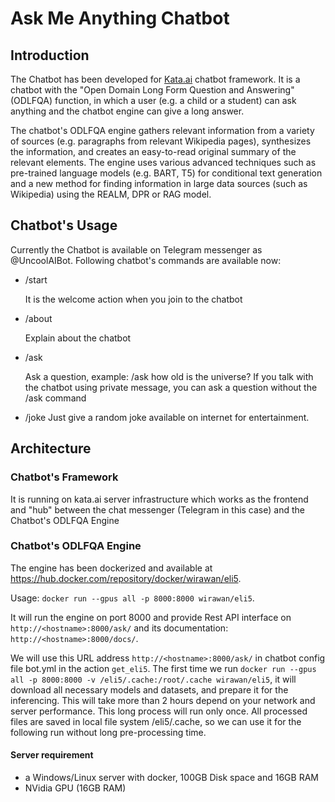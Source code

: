 # Ask Me Anything Chatbot

## Introduction
The Chatbot has been developed for [Kata.ai](https://kata.ai/platform) chatbot framework.
It is a chatbot with the "Open Domain Long Form Question and Answering" (ODLFQA) function, in which 
a user (e.g. a child or a student) can ask anything and the chatbot engine can give a long answer. 

The chatbot's ODLFQA engine gathers relevant information from a variety of sources (e.g. paragraphs from 
relevant Wikipedia pages), synthesizes the information, and creates an easy-to-read original 
summary of the relevant elements. The engine uses various advanced techniques such as pre-trained 
language models (e.g. BART, T5) for conditional text generation and a new method for finding 
information in large data sources (such as Wikipedia) using the REALM, DPR or RAG model.

## Chatbot's Usage
Currently the Chatbot is available on Telegram messenger as @UncoolAIBot. Following chatbot's commands are
available now:
- /start

  It is the welcome action when you join to the chatbot
- /about

  Explain about the chatbot
- /ask <question>

  Ask a question, example: /ask how old is the universe?
  If you talk with the chatbot using private message, you can ask a question without the /ask command
- /joke
  Just give a random joke available on internet for entertainment.
  
## Architecture
### Chatbot's Framework
It is running on kata.ai server infrastructure which works as the frontend and "hub" between the chat messenger 
(Telegram in this case) and the Chatbot's ODLFQA Engine
### Chatbot's ODLFQA Engine
The engine has been dockerized and available at https://hub.docker.com/repository/docker/wirawan/eli5.

Usage: `docker run --gpus all -p 8000:8000 wirawan/eli5`. 

It will run the engine on port 8000 and provide Rest API interface on `http://<hostname>:8000/ask/` and its documentation: 
`http://<hostname>:8000/docs/`. 

We will use this URL address `http://<hostname>:8000/ask/` in chatbot 
config file bot.yml in the action `get_eli5`.
The first time we run `docker run --gpus all -p 8000:8000 -v /eli5/.cache:/root/.cache wirawan/eli5`, 
it will download all necessary models and datasets, and prepare it for the inferencing. This will take more 
than 2 hours depend on your network and server performance. This long process will run only once. All 
processed files are saved in local file system /eli5/.cache, so we can use it for the following run without 
long pre-processing time.

#### Server requirement
- a Windows/Linux server with docker, 100GB Disk space and 16GB RAM
- NVidia GPU (16GB RAM)



